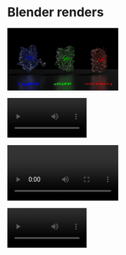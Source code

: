 # Blender renders

<img src="fluoresc_prot3.png" style="width: 50%">

<video src='https://github.com/Bmottan/Blender/assets/44926182/e795fb00-b130-4b75-aa4a-b2c544658ed9' width=180/></video>

<video src='https://github.com/Bmottan/Blender/assets/44926182/c28a081a-2d5c-47a9-9135-e08328a773fa' style="width: 50%"></video>

<video src='https://github.com/Bmottan/Blender/assets/44926182/cc31c6c4-191a-413f-81c2-05ce4a2f31ff' width=180/></video>







